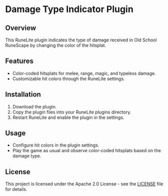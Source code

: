 # Damage Type Indicator Plugin

## Overview
This RuneLite plugin indicates the type of damage received in Old School RuneScape by changing the color of the hitsplat. 

## Features
- Color-coded hitsplats for melee, range, magic, and typeless damage.
- Customizable hit colors through the RuneLite settings.

## Installation
1. Download the plugin.
2. Copy the plugin files into your RuneLite plugins directory.
3. Restart RuneLite and enable the plugin in the settings.

## Usage
- Configure hit colors in the plugin settings.
- Play the game as usual and observe color-coded hitsplats based on the damage type.

## License
This project is licensed under the Apache 2.0 License - see the [LICENSE](LICENSE) file for details.
